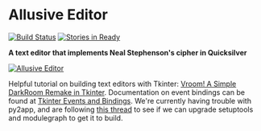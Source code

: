 Allusive Editor
===============

[![Build Status][build_status_img]][build_status_page] [![Stories in Ready][waffle_img]][waffle_status]

**A text editor that implements Neal Stephenson's cipher in Quicksilver**

[![Allusive Editor][allusive.jpg]][allusive.jpg]

Helpful tutorial on building text editors with Tkinter: [Vroom! A Simple DarkRoom Remake in Tkinter](http://effbot.org/zone/vroom.htm). Documentation on event bindings can be found at [Tkinter Events and Bindings](http://effbot.org/tkinterbook/tkinter-events-and-bindings.htm). We're currently having trouble with py2app, and are following [this thread](http://marc.info/?l=pythonmac-sig&m=120024539627774) to see if we can upgrade setuptools and modulegraph to get it to build. 

<!-- References -->
[build_status_img]: https://travis-ci.org/bbengfort/allusive-editor.svg?branch=master
[build_status_page]: https://travis-ci.org/bbengfort/allusive-editor
[allusive.jpg]: http://www.paintings-art-picture.com/wallpaper/School%20of%20Athens%20Wallpaper%20Raphael/School-of-Athens-Wallpaper.jpg
[waffle_img]: https://badge.waffle.io/bbengfort/allusive-editor.png?label=ready&title=Ready
[waffle_status]: https://waffle.io/bbengfort/allusive-editor
